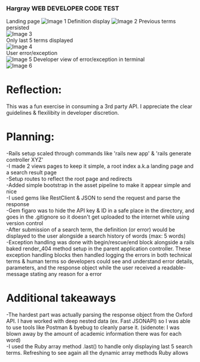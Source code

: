 ### Hargray WEB DEVELOPER CODE TEST

Landing page ![Image 1]((1).png) 
Definition display ![Image 2]((2).png) 
Previous terms persisted<br/> ![Image 3]((3).png)<br/> 
Only last 5 terms displayed <br/> ![Image 4]((4).png)<br/> 
User error/exception <br/> ![Image 5]((5).png) 
Developer view of error/exception in terminal <br/> ![Image 6]((6).png) 

# Reflection: 
This was a fun exercise in consuming a 3rd party API. I appreciate the clear guidelines & flexilibity in developer discretion. 

# Planning: 
-Rails setup scaled through commands like 'rails new app' & 'rails generate controller XYZ' <br/>
-I made 2 views pages to keep it simple, a root index a.k.a landing page and a search result page <br/>
-Setup routes to reflect the root page and redirects <br/>
-Added simple bootstrap in the asset pipeline to make it appear simple and nice <br/>
-I used gems like RestClient & JSON to send the request and parse the response <br/>
-Gem figaro was to hide the API key & ID in a safe place in the directory, and goes in the .gitignore so it doesn't get uploaded to the internet while using version control <br/>
-After submission of a search term, the definition (or error) would be displayed to the user alongside a search history of words (max: 5 words) <br/> 
-Exception handling was done with begin/rescue/end block alongside a rails baked render_404 method setup in the parent application controller.  These exception handling blocks then handled logging the errors in both technical terms & human terms so developers could see and understand error details, parameters, and the response object while the user received a readable-message stating any reason for a error <br/>

# Additional takeaways
-The hardest part was actually parsing the response object from the Oxford API. I have worked with deep nested data (ex. Fast JSONAPI) so I was able to use tools like Postman & byebug to cleanly parse it. (sidenote: I was blown away by the amount of academic information there was for each word) <br/>
-I used the Ruby array method .last() to handle only displaying last 5 search terms. Refreshing to see again all the dynamic array methods Ruby allows 

